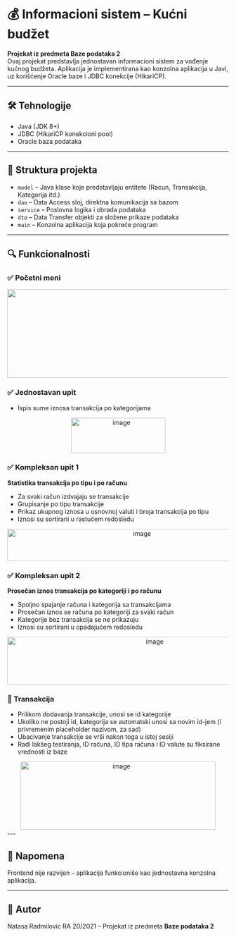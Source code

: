 # 💰 Informacioni sistem – Kućni budžet

**Projekat iz predmeta Baze podataka 2**  
Ovaj projekat predstavlja jednostavan informacioni sistem za vođenje kućnog budžeta. Aplikacija je implementirana kao konzolna aplikacija u Javi, uz korišćenje Oracle baze i JDBC konekcije (HikariCP).

---

## 🛠️ Tehnologije
- Java (JDK 8+)
- JDBC (HikariCP konekcioni pool)
- Oracle baza podataka

---

## 📁 Struktura projekta

- `model` – Java klase koje predstavljaju entitete (Racun, Transakcija, Kategorija itd.)
- `dao` – Data Access sloj, direktna komunikacija sa bazom
- `service` – Poslovna logika i obrada podataka
- `dto` – Data Transfer objekti za složene prikaze podataka
- `main` – Konzolna aplikacija koja pokreće program

---

## 🔍 Funkcionalnosti
### ✅ Početni meni

<div align="center">
<img width="1128" height="201" alt="image" src="https://github.com/user-attachments/assets/544a4a2b-2f55-4d29-a21f-766b2d56b641"/>
</div>

### ✅ Jednostavan upit
- Ispis sume iznosa transakcija po kategorijama

<div align="center">
<img width="215" height="80" alt="image" src="https://github.com/user-attachments/assets/72873bf4-e1f1-436b-bdf5-69c767355ea2" />
</div>

### ✅ Kompleksan upit 1  
**Statistika transakcija po tipu i po računu**
- Za svaki račun izdvajaju se transakcije
- Grupisanje po tipu transakcije
- Prikaz ukupnog iznosa u osnovnoj valuti i broja transakcija po tipu
- Iznosi su sortirani u rastućem redosledu

<div align="center">
<img width="598" height="73" alt="image" src="https://github.com/user-attachments/assets/4a5db19f-fa33-43fd-b204-9a55b805167e" />
</div>

### ✅ Kompleksan upit 2  
**Prosečan iznos transakcija po kategoriji i po računu**
- Spoljno spajanje računa i kategorija sa transakcijama
- Prosečan iznos se računa po kategoriji za svaki račun
- Kategorije bez transakcija se ne prikazuju
- Iznosi su sortirani u opadajućem redosledu
  
<div align="center">
<img width="655" height="108" alt="image" src="https://github.com/user-attachments/assets/f94204f6-a80d-47db-b040-b61134cc4652" />
</div>


### 🔁 Transakcija
- Prilikom dodavanja transakcije, unosi se id kategorije
- Ukoliko ne postoji id, kategorija se automatski unosi sa novim id-jem (i privremenim placeholder nazivom, za sad)
- Ubacivanje transakcije se vrši nakon toga u istoj sesiji
- Radi lakšeg testiranja, ID računa, ID tipa računa i ID valute su fiksirane vrednosti iz baze

<div align="center">
<img width="444" height="155" alt="image" src="https://github.com/user-attachments/assets/dba24d17-d76a-4346-bb08-5aa0d044a647" />
</div>
---


## 📌 Napomena
Frontend nije razvijen – aplikacija funkcioniše kao jednostavna konzolna aplikacija.

---

## 📧 Autor
Natasa Radmilovic RA 20/2021 – Projekat iz predmeta **Baze podataka 2**

